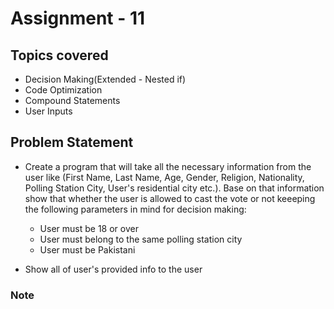 # Assignment - 11

## Topics covered

- Decision Making(Extended - Nested if)
- Code Optimization
- Compound Statements
- User Inputs


## Problem Statement

- Create a program that will take all the necessary information from the user like (First Name, Last Name, Age, Gender, Religion, Nationality, Polling Station City, User's residential city etc.). Base on that information show that whether the user is allowed to cast the vote or not keeeping the following parameters in mind for decision making:
  - User must be 18 or over
  - User must belong to the same polling station city
  - User must be Pakistani

- Show all of user's provided info to the user

### Note

